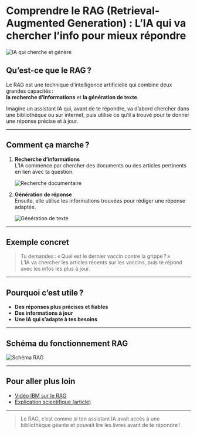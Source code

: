 # Comprendre le RAG (Retrieval-Augmented Generation) : L’IA qui va chercher l’info pour mieux répondre

![IA qui cherche et génère](https://images.unsplash.com/photo-1506744038136-46273834b3fb?auto=format&fit=crop&w=800&q=80)

## Qu’est-ce que le RAG ?

Le RAG est une technique d’intelligence artificielle qui combine deux grandes capacités :  
**la recherche d’informations** et **la génération de texte**.

Imagine un assistant IA qui, avant de te répondre, va d’abord chercher dans une bibliothèque ou sur internet, puis utilise ce qu’il a trouvé pour te donner une réponse précise et à jour.

---

## Comment ça marche ?

1. **Recherche d’informations**  
   L’IA commence par chercher des documents ou des articles pertinents en lien avec ta question.

   ![Recherche documentaire](https://cdn.pixabay.com/photo/2016/11/29/09/32/search-1867743_1280.jpg)

2. **Génération de réponse**  
   Ensuite, elle utilise les informations trouvées pour rédiger une réponse adaptée.

   ![Génération de texte](https://cdn.pixabay.com/photo/2017/01/10/19/05/typing-1975682_1280.jpg)

---

## Exemple concret

> Tu demandes : « Quel est le dernier vaccin contre la grippe ? »  
> L’IA va chercher les articles récents sur les vaccins, puis te répond avec les infos les plus à jour.

---

## Pourquoi c’est utile ?

- **Des réponses plus précises et fiables**
- **Des informations à jour**
- **Une IA qui s’adapte à tes besoins**

---

## Schéma du fonctionnement RAG

![Schéma RAG](https://raw.githubusercontent.com/hwchase17/langchain/master/docs/static/img/rag.png)

---

## Pour aller plus loin

- [Vidéo IBM sur le RAG](https://www.youtube.com/watch?v=wd7TZ4w1mSw)
- [Explication scientifique (article)](https://arxiv.org/abs/2005.11401)

---

> Le RAG, c’est comme si ton assistant IA avait accès à une bibliothèque géante et pouvait lire les livres avant de te répondre !
